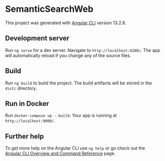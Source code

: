 # SemanticSearchWeb

This project was generated with [Angular CLI](https://github.com/angular/angular-cli) version 13.2.6.

## Development server

Run `ng serve` for a dev server. Navigate to `http://localhost:4200/`. The app will automatically reload if you change any of the source files.

## Build

Run `ng build` to build the project. The build artifacts will be stored in the `dist/` directory.

## Run in Docker

Run `docker-compose up --build`. Your app is running at `http://localhost:9000/`.

## Further help

To get more help on the Angular CLI use `ng help` or go check out the [Angular CLI Overview and Command Reference](https://angular.io/cli) page.
